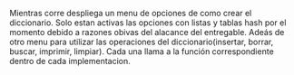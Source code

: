 Mientras corre despliega un menu de opciones de como crear el diccionario. Solo estan activas las opciones con listas y tablas hash por el momento debido a razones obivas del alacance del entregable.
Adeás de otro menu para utilizar las operaciones del diccionario(insertar, borrar, buscar, imprimir, limpiar). Cada una llama a la función correspondiente dentro de cada implementacion.
